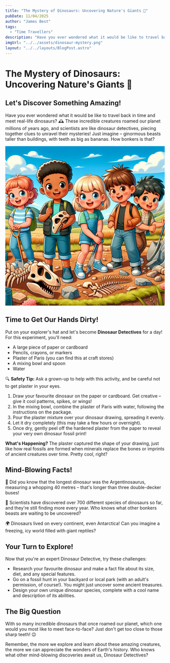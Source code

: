 ```yaml
---
title: "The Mystery of Dinosaurs: Uncovering Nature's Giants 🦖"
pubDate: 11/04/2025
author: "James Best"
tags:
  - "Time Travellers"
description: "Have you ever wondered what it would be like to travel back in time and meet real-life dinosaurs? 🕰️ These incredible creatures roamed our planet millions of years ago, and scientists are like dinosaur detectives, piecing together clues to unravel their mysteries! Just imagine – ginormous beasts taller than buildings, with teeth as big as bananas. How bonkers is that?"
imgUrl: "../../assets/dinosaur-mystery.png"
layout: "../../layouts/BlogPost.astro"
---
```


# The Mystery of Dinosaurs: Uncovering Nature's Giants 🦖

## Let's Discover Something Amazing!

Have you ever wondered what it would be like to travel back in time and meet real-life dinosaurs? 🕰️ These incredible creatures roamed our planet millions of years ago, and scientists are like dinosaur detectives, piecing together clues to unravel their mysteries! Just imagine – ginormous beasts taller than buildings, with teeth as big as bananas. How bonkers is that?

![A dinosaur skeleton](../../assets/dinosaur-mystery.png)

## Time to Get Our Hands Dirty!

Put on your explorer's hat and let's become **Dinosaur Detectives** for a day! For this experiment, you'll need:

* A large piece of paper or cardboard
* Pencils, crayons, or markers
* Plaster of Paris (you can find this at craft stores)
* A mixing bowl and spoon
* Water

🔍 **Safety Tip:** Ask a grown-up to help with this activity, and be careful not to get plaster in your eyes.

1. Draw your favourite dinosaur on the paper or cardboard. Get creative – give it cool patterns, spikes, or wings!
2. In the mixing bowl, combine the plaster of Paris with water, following the instructions on the package.
3. Pour the plaster mixture over your dinosaur drawing, spreading it evenly.
4. Let it dry completely (this may take a few hours or overnight).
5. Once dry, gently peel off the hardened plaster from the paper to reveal your very own dinosaur fossil print!

**What's Happening?** The plaster captured the shape of your drawing, just like how real fossils are formed when minerals replace the bones or imprints of ancient creatures over time. Pretty cool, right?

## Mind-Blowing Facts!

🤯 Did you know that the longest dinosaur was the Argentinosaurus, measuring a whopping 40 metres – that's longer than three double-decker buses!

🦴 Scientists have discovered over 700 different species of dinosaurs so far, and they're still finding more every year. Who knows what other bonkers beasts are waiting to be uncovered?

🌍 Dinosaurs lived on every continent, even Antarctica! Can you imagine a freezing, icy world filled with giant reptiles?

## Your Turn to Explore!

Now that you're an expert Dinosaur Detective, try these challenges:

* Research your favourite dinosaur and make a fact file about its size, diet, and any special features.
* Go on a fossil hunt in your backyard or local park (with an adult's permission, of course!). You might just uncover some ancient treasures.
* Design your own unique dinosaur species, complete with a cool name and description of its abilities.

## The Big Question

With so many incredible dinosaurs that once roamed our planet, which one would you most like to meet face-to-face? Just don't get too close to those sharp teeth! 😉

Remember, the more we explore and learn about these amazing creatures, the more we can appreciate the wonders of Earth's history. Who knows what other mind-blowing discoveries await us, Dinosaur Detectives?
